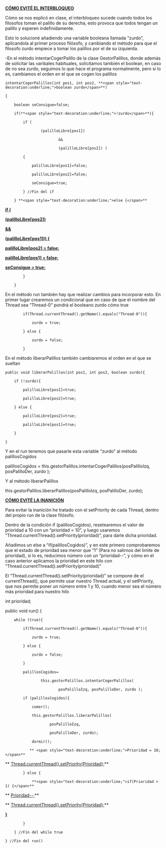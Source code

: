 **<span style="text-decoration:underline;">CÓMO EVITÉ EL INTERBLOQUEO</span>**

Cómo se nos explicó en clase, el interbloqueo sucede cuando todos los filosofos toman el palillo de su derecha, esto provoca que todos tengan un palillo y esperen indefinidamente.

Esto lo solucioné añadiendo una variable booleana llamada “zurdo”, aplicandola al primer proceso filósofo, y cambiando el método para que el filosofo zurdo empiece a tomar los palillos por el de su izquierda.

-En el método intentarCogerPalillo de la clase GestorPalillos, donde además de solicitar las varibales habituales, solicitamos también el boolean, en caso de no sea zurdo, seguimos lo que hace el programa normalmente, pero si lo es, cambiamos el orden en el que se cogen los palillos

    intentarCogerPalillos(int pos1, int pos2, **<span style="text-decoration:underline;">boolean zurdo</span>**)

    {

        boolean seConsigue=false;

        if(**<span style="text-decoration:underline;">!zurdo</span>**){

            if (

                    (palilloLibre[pos1])

                            &&

                            (palilloLibre[pos2]) )

            {

                palilloLibre[pos1]=false;

                palilloLibre[pos2]=false;

                seConsigue=true;

            } //Fin del if

        } **<span style="text-decoration:underline;">else {</span>**

**<span style="text-decoration:underline;">            if (</span>**

**<span style="text-decoration:underline;">                    (palilloLibre[pos2])</span>**

**<span style="text-decoration:underline;">                            &&</span>**

**<span style="text-decoration:underline;">                            (palilloLibre[pos1])) {</span>**

**<span style="text-decoration:underline;">                palilloLibre[pos2] = false;</span>**

**<span style="text-decoration:underline;">                palilloLibre[pos1] = false;</span>**

**<span style="text-decoration:underline;">                seConsigue = true;</span>**

            }

        }

En el método run también hay que realizar cambios para incorporar esto. En primer lugar crearemos un condicional que en caso de que el nombre del Thread sea “Thread-0” pondrá el booleano zurdo cómo true

            if(Thread.currentThread().getName().equals("Thread-0")){

                zurdo = true;

            } else {

                zurdo = false;

            }

En el método liberarPalillos también cambiaremos el orden en el que se sueltan

    public void liberarPalillos(int pos1, int pos2, boolean zurdo){

        if (!zurdo){

            palilloLibre[pos1]=true;

            palilloLibre[pos2]=true;

        } else {

            palilloLibre[pos2]=true;

            palilloLibre[pos1]=true;

        }

    }

Y en el run tenemos que pasarle esta variable “zurdo” al método palillosCogidos

palillosCogidos = this.gestorPalillos.intentarCogerPalillos(posPalilloIzq, posPalilloDer, zurdo );

Y al método liberarPalillos

this.gestorPalillos.liberarPalillos(posPalilloIzq,  posPalilloDer, zurdo);

**<span style="text-decoration:underline;">CÓMO EVITÉ LA INANICIÓN</span>**

Para evitar la inanición he tratado con el setPriority de cada Thread, dentro del propio run de la clase filósofo. 

Dentro de la condición if (palillosCogidos), resetearemos el valor de prioridad a 10 con un “prioridad = 10”, y luego usaremos “Thread.currentThread().setPriority(prioridad)”, para darle dicha prioridad.

Añadimos un else a “if(palillosCogidos)”, y en este primero comprobaremos que el estado de prioridad sea menor que “1” (Para no salirnos del limite de prioridad), si lo es, reducimos número con un “prioridad--”, y cómo en el caso anterior aplicamos la prioridad en este hilo con “Thread.currentThread().setPriority(prioridad)”  

El “Thread.currentThread().setPriority(prioridad)” se compone de el currentThread(), que permite usar nuestro Thread actual, y el setPriority, que nos permite poner un número entre 1 y 10, cuando menor sea el número más prioridad para nuestro hilo

 

int prioridad;

    

public void run() {

        while (true){

            if(Thread.currentThread().getName().equals("Thread-0")){

                zurdo = true;

            } else {

                zurdo = false;

            }

            palillosCogidos=

                    this.gestorPalillos.intentarCogerPalillos(

                            posPalilloIzq, posPalilloDer, zurdo );

            if (palillosCogidos){

                comer();

                this.gestorPalillos.liberarPalillos(

                        posPalilloIzq,

                        posPalilloDer, zurdo);

                dormir();

               ** <span style="text-decoration:underline;">Prioridad = 10;</span>**

**                <span style="text-decoration:underline;">Thread.currentThread().setPriority(Prioridad);</span>**

            } else {

                **<span style="text-decoration:underline;">if(Prioridad > 1) {</span>**

**                    <span style="text-decoration:underline;">Prioridad--;</span>**

**                    <span style="text-decoration:underline;">Thread.currentThread().setPriority(Prioridad);</span>**

**<span style="text-decoration:underline;">                }</span>**

            }

        } //Fin del while true

    } //Fin del run()

